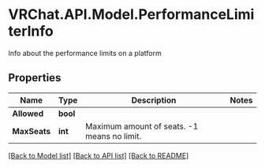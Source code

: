 # VRChat.API.Model.PerformanceLimiterInfo
Info about the performance limits on a platform

## Properties

Name | Type | Description | Notes
------------ | ------------- | ------------- | -------------
**Allowed** | **bool** |  | 
**MaxSeats** | **int** | Maximum amount of seats. -1 means no limit. | 

[[Back to Model list]](../README.md#documentation-for-models) [[Back to API list]](../README.md#documentation-for-api-endpoints) [[Back to README]](../README.md)

